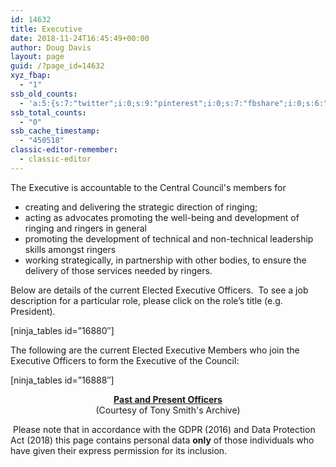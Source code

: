 ```yaml
---
id: 14632
title: Executive
date: 2018-11-24T16:45:49+00:00
author: Doug Davis
layout: page
guid: /?page_id=14632
xyz_fbap:
  - "1"
ssb_old_counts:
  - 'a:5:{s:7:"twitter";i:0;s:9:"pinterest";i:0;s:7:"fbshare";i:0;s:6:"reddit";i:0;s:6:"tumblr";N;}'
ssb_total_counts:
  - "0"
ssb_cache_timestamp:
  - "450518"
classic-editor-remember:
  - classic-editor
---
```

The Executive is accountable to the Central Council&apos;s members for

  * creating and delivering the strategic direction of ringing;
  * acting as advocates promoting the well-being and development of ringing and ringers in general
  * promoting the development of technical and non-technical leadership skills amongst ringers
  * working strategically, in partnership with other bodies, to ensure the delivery of those services needed by ringers.

Below are details of the current Elected Executive Officers.  To see a job description for a particular role, please click on the role’s title (e.g. President).

[ninja_tables id=&#8221;16880&#8243;]

The following are the current Elected Executive Members who join the Executive Officers to form the Executive of the Council:

[ninja_tables id=&#8221;16888&#8243;]

<p style="text-align: center;">
  <strong><a href="http://www.methods.org.uk/archive/ccoffcrs.htm" target="_blank" rel="noopener noreferrer">Past and Present Officers</a><br /></strong>(Courtesy of Tony Smith&apos;s Archive)
</p>

 Please note that in accordance with the GDPR (2016) and Data Protection Act (2018) this page contains personal data **only** of those individuals who have given their express permission for its inclusion.
